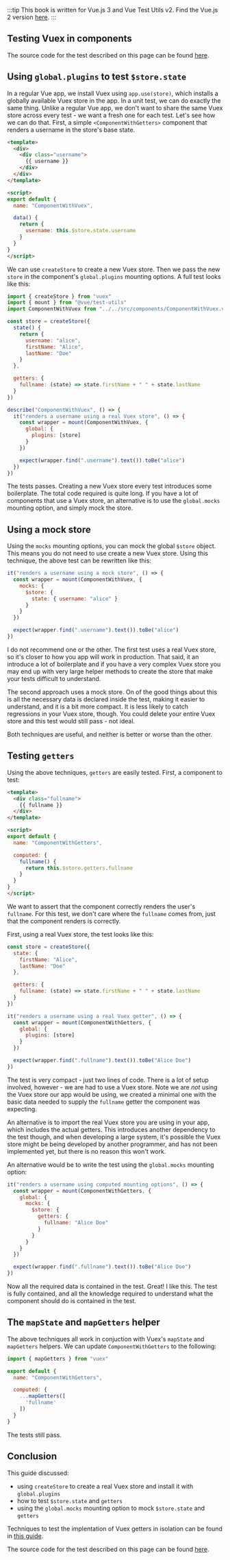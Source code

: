 :::tip This book is written for Vue.js 3 and Vue Test Utils v2.
Find the Vue.js 2 version [here](/).
:::

## Testing Vuex in components

The source code for the test described on this page can be found [here](https://github.com/lmiller1990/vue-testing-handbook/tree/master/demo-app-vue-3/tests/unit/ComponentWithVuex.spec.js).

## Using `global.plugins` to test `$store.state`

In a regular Vue app, we install Vuex using `app.use(store)`, which installs a globally available Vuex store in the app. In a unit test, we can do exactly the same thing. Unlike a regular Vue app, we don't want to share the same Vuex store across every test - we want a fresh one for each test.
Let's see how we can do that. First, a simple `<ComponentWithGetters>` component that renders a username in the store's base state.

```html
<template>
  <div>
    <div class="username">
      {{ username }}
    </div>
  </div>
</template>

<script>
export default {
  name: "ComponentWithVuex",

  data() {
    return {
      username: this.$store.state.username
    }
  }
}
</script>
```

We can use `createStore` to create a new Vuex store. Then we pass the new `store` in the component's `global.plugins` mounting options. A full test looks like this:

```js
import { createStore } from "vuex"
import { mount } from "@vue/test-utils"
import ComponentWithVuex from "../../src/components/ComponentWithVuex.vue"

const store = createStore({
  state() {
    return {
      username: "alice",
      firstName: "Alice",
      lastName: "Doe"
    }
  },

  getters: {
    fullname: (state) => state.firstName + " " + state.lastName
  }
})

describe("ComponentWithVuex", () => {
  it("renders a username using a real Vuex store", () => {
    const wrapper = mount(ComponentWithVuex, {
      global: {
        plugins: [store]
      }
    })

    expect(wrapper.find(".username").text()).toBe("alice")
  })
})
```

The tests passes. Creating a new Vuex store every test introduces some boilerplate. The total code required is quite long. If you have a lot of components that use a Vuex store, an alternative is to use the `global.mocks` mounting option, and simply mock the store. 

## Using a mock store

Using the `mocks` mounting options, you can mock the global `$store` object. This means you do not need to use create a new Vuex store. Using this technique, the above test can be rewritten like this:

```js
it("renders a username using a mock store", () => {
  const wrapper = mount(ComponentWithVuex, {
    mocks: {
      $store: {
        state: { username: "alice" }
      }
    }
  })

  expect(wrapper.find(".username").text()).toBe("alice")
})
```

I do not recommend one or the other. The first test uses a real Vuex store, so it's closer to how you app will work in production. That said, it an introduce a lot of boilerplate and if you have a very complex Vuex store you may end up with very large helper methods to create the store that make your tests difficult to understand. 

The second approach uses a mock store. On of the good things about this is all the necessary data is declared inside the test, making it easier to understand, and it is a bit more compact. It is less likely to catch regressions in your Vuex store, though. You could delete your entire Vuex store and this test would still pass - not ideal.

Both techniques are useful, and neither is better or worse than the other.

## Testing `getters`

Using the above techniques, `getters` are easily tested. First, a component to test:

```html
<template>
  <div class="fullname">
    {{ fullname }}
  </div>
</template>

<script>
export default {
  name: "ComponentWithGetters",

  computed: {
    fullname() {
      return this.$store.getters.fullname
    }
  }
}
</script>
```

We want to assert that the component correctly renders the user's `fullname`. For this test, we don't care where the `fullname` comes from, just that the component renders is correctly.

First, using a real Vuex store, the test looks like this:

```js
const store = createStore({
  state: {
    firstName: "Alice",
    lastName: "Doe"
  },

  getters: {
    fullname: (state) => state.firstName + " " + state.lastName
  }
})

it("renders a username using a real Vuex getter", () => {
  const wrapper = mount(ComponentWithGetters, {
    global: {
      plugins: [store]
    }
  })

  expect(wrapper.find(".fullname").text()).toBe("Alice Doe")
})
```

The test is very compact - just two lines of code. There is a lot of setup involved, however - we are had to use a Vuex store. Note we are *not* using the Vuex store our app would be using, we created a minimal one with the basic data needed to supply the `fullname` getter the component was expecting.

An alternative is to import the real Vuex store you are using in your app, which includes the actual getters. This introduces another dependency to the test though, and when developing a large system, it's possible the Vuex store might be being developed by another programmer, and has not been implemented yet, but there is no reason this won't work.

An alternative would be to write the test using the `global.mocks` mounting option:

```js
it("renders a username using computed mounting options", () => {
  const wrapper = mount(ComponentWithGetters, {
    global: {
      mocks: {
        $store: {
          getters: {
            fullname: "Alice Doe"
          }
        }
      }
    }
  })

  expect(wrapper.find(".fullname").text()).toBe("Alice Doe")
})
```

Now all the required data is contained in the test. Great! I like this. The test is fully contained, and all the knowledge required to understand what the component should do is contained in the test.

## The `mapState` and `mapGetters` helper

The above techniques all work in conjuction with Vuex's `mapState` and `mapGetters` helpers. We can update `ComponentWithGetters` to the following:

```js
import { mapGetters } from "vuex"

export default {
  name: "ComponentWithGetters",

  computed: {
    ...mapGetters([
      'fullname'
    ])
  }
}
```

The tests still pass.

## Conclusion

This guide discussed:

- using `createStore` to create a real Vuex store and install it with `global.plugins`
- how to test `$store.state` and `getters`
- using the `global.mocks` mounting option to mock `$store.state` and `getters`

Techniques to test the implentation of Vuex getters in isolation can be found in [this guide](https://lmiller1990.github.io/vue-testing-handbook/vuex-getters.html).

The source code for the test described on this page can be found [here](https://github.com/lmiller1990/vue-testing-handbook/tree/master/demo-app-vue-3/tests/unit/ComponentWithVuex.spec.js).
